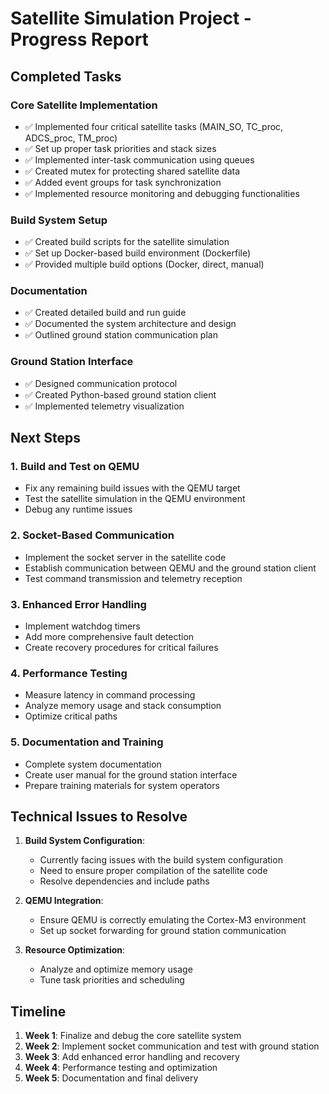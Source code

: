 # Satellite Simulation Project - Progress Report

## Completed Tasks

### Core Satellite Implementation
- ✅ Implemented four critical satellite tasks (MAIN_SO, TC_proc, ADCS_proc, TM_proc)
- ✅ Set up proper task priorities and stack sizes
- ✅ Implemented inter-task communication using queues
- ✅ Created mutex for protecting shared satellite data
- ✅ Added event groups for task synchronization
- ✅ Implemented resource monitoring and debugging functionalities

### Build System Setup
- ✅ Created build scripts for the satellite simulation
- ✅ Set up Docker-based build environment (Dockerfile)
- ✅ Provided multiple build options (Docker, direct, manual)

### Documentation
- ✅ Created detailed build and run guide
- ✅ Documented the system architecture and design
- ✅ Outlined ground station communication plan

### Ground Station Interface
- ✅ Designed communication protocol
- ✅ Created Python-based ground station client
- ✅ Implemented telemetry visualization

## Next Steps

### 1. Build and Test on QEMU
- Fix any remaining build issues with the QEMU target
- Test the satellite simulation in the QEMU environment
- Debug any runtime issues

### 2. Socket-Based Communication
- Implement the socket server in the satellite code
- Establish communication between QEMU and the ground station client
- Test command transmission and telemetry reception

### 3. Enhanced Error Handling
- Implement watchdog timers
- Add more comprehensive fault detection
- Create recovery procedures for critical failures

### 4. Performance Testing
- Measure latency in command processing
- Analyze memory usage and stack consumption
- Optimize critical paths

### 5. Documentation and Training
- Complete system documentation
- Create user manual for the ground station interface
- Prepare training materials for system operators

## Technical Issues to Resolve

1. **Build System Configuration**:
   - Currently facing issues with the build system configuration
   - Need to ensure proper compilation of the satellite code
   - Resolve dependencies and include paths

2. **QEMU Integration**:
   - Ensure QEMU is correctly emulating the Cortex-M3 environment
   - Set up socket forwarding for ground station communication

3. **Resource Optimization**:
   - Analyze and optimize memory usage
   - Tune task priorities and scheduling

## Timeline

1. **Week 1**: Finalize and debug the core satellite system
2. **Week 2**: Implement socket communication and test with ground station
3. **Week 3**: Add enhanced error handling and recovery
4. **Week 4**: Performance testing and optimization
5. **Week 5**: Documentation and final delivery
